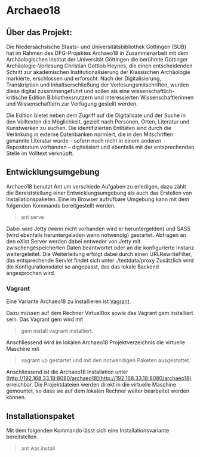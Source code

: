 # Archaeo18

## Über das Projekt:

Die Niedersächsische Staats- und Universitätsbibliothek Göttingen (SUB) hat im Rahmen des DFG-Projektes Archaeo18 in Zusammenarbeit mit dem Archäologischen Institut der Universität Göttingen die berühmte Göttinger Archäologie-Vorlesung Christian Gottlob Heynes, die einen entscheidenden Schritt zur akademischen Institutionalisierung der Klassischen Archäologie markierte, erschlossen und erforscht. Nach der Digitalisierung, Transkription und Inhaltserschließung der Vorlesungsmitschriften, wurden diese digital zusammengeführt und sollen als eine wissenschaftlich-kritische Edition Bibliotheksnutzern und interessierten Wissenschaftlerinnen und Wissenschaftlern zur Verfügung gestellt werden.

Die Edition bietet neben dem Zugriff auf die Digitalisate und der Suche in den Volltexten die Möglichkeit, gezielt nach Personen, Orten, Literatur und Kunstwerken zu suchen. Die identifizierten Entitäten sind durch die Verlinkung in externe Datenbanken normiert, die in den Mitschriften genannte Literatur wurde – sofern noch nicht in einem anderen Repositorium vorhanden – digitalisiert und ebenfalls mit der entsprechenden Stelle im Volltext verknüpft.

## Entwicklungsumgebung
Archaeo18 benutzt Ant um verschiede Aufgaben zu erledigen, dazu zählt die Bereiststellung einer Entwicklungsumgebung als auch das Erstellen von Installationspaketen. Eine im Browser aufrufbare Umgebung kann mit dem folgenden Kommando bereitgestellt werden.
> ant serve

Dabei wird Jetty (wenn nicht vorhanden wird er heruntergelden) und SASS (wird ebenfalls heruntergeladen wenn notwendig) gestartet. Abfragen an den eXist Server werden dabei entweder von Jetty mit zwischengespeicherten Daten beantwortet oder an die konfigurierte Instanz weitergeleitet. Die Weiterleitung erfolgt dabei durch einen URLRewriteFilter, das entsprechende Servlet findet sich unter ./testdata/proxy
Zusätzlich wird die Konfigurationsdatei so angepasst, das das lokale Backend angesprochen wird.

### Vagrant

Eine Variante Archaeo18 zu installieren ist [Vagrant](http://www.vagrantup.com/).

Dazu müssen auf dem Rechner VirtualBox sowie das Vagrant gem installiert sein. Das Vagrant gem wird mit 
>gem install vagrant 
installiert.

Anschliessend wird im lokalen Archaeo18 Projektverzeichnis die virtuelle Maschine mit 
>vagrant up 
gestartet und mit den notwendigen Paketen ausgestattet.

Anschliessend ist die Archaeo18 Installation unter [http://192.168.33.18:8080/archaeo18](http://192.168.33.18:8080/archaeo18) erreichbar.
Die Projektdateien werden direkt in die virtuelle Maschine gemountet, so dass sie auf dem lokalen Rechner weiter bearbeitet werden können.

## Installationspaket
Mit dem folgenden Kommando lässt sich eine Installationsvariante bereitstellen.
>ant war.install
